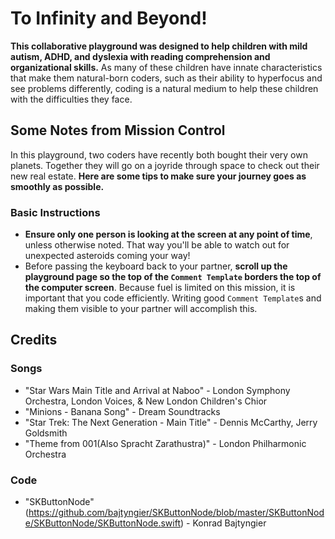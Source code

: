 # To Infinity and Beyond!
 **This collaborative playground was designed to help children with mild autism, ADHD, and dyslexia with reading comprehension and organizational skills.** As many of these children have innate characteristics that make them natural-born coders, such as their ability to hyperfocus and see problems differently, coding is a natural medium to help these children with the difficulties they face.
 
 ## Some Notes from Mission Control
 In this playground, two coders have recently both bought their very own planets. Together they will go on a joyride through space to check out their new real estate. **Here are some tips to make sure your journey goes as smoothly as possible.**
 

 ### Basic Instructions
 - **Ensure only one person is looking at the screen at any point of time**, unless otherwise noted. That way you'll be able to watch out for unexpected asteroids coming your way!
 - Before passing the keyboard back to your partner, **scroll up the playground page so the top of the `Comment Template` borders the top of the computer screen**. Because fuel is limited on this mission, it is important that you code efficiently. Writing good  `Comment Template`s and making them visible to your partner will accomplish this.
 
## Credits
 
### Songs
* "Star Wars Main Title and Arrival at Naboo" - London Symphony Orchestra, London Voices, & New London Children's Chior
* "Minions - Banana Song" - Dream Soundtracks
* "Star Trek: The Next Generation - Main Title" - Dennis McCarthy, Jerry Goldsmith
* "Theme from 001(Also Spracht Zarathustra)" - London Philharmonic Orchestra
 
### Code
* "SKButtonNode" (https://github.com/bajtyngier/SKButtonNode/blob/master/SKButtonNode/SKButtonNode/SKButtonNode.swift) - Konrad Bajtyngier
